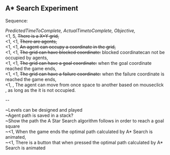 ## A* Search Experiment

Sequence: 

_PredictedTimeToComplete, ActualTimetoComplete, Objective,_  
<1,  5, ~~There is a X*Y grid,~~  
<1, <1, ~~There are agents,~~  
<1, <1, ~~An agent can occupy  a coordinate in the grid,~~  
<1, <1, ~~The grid can have blocked coordinate:~~ blocked coordinatecan not be occupied by agents,  
<1, <1, ~~The grid can have a goal coordinate:~~ when the goal coordinate reached the game ends,  
<1, <1, ~~The grid can have a failure coordinate:~~ when the failure coordinate is reached the game ends,  
<1,   , The agent can move from once space to another based on mouseclick , as long as the it is not occupied.

--

~Levels can be designed and played   
~Agent path is saved in a stack?   
~Show the path the A Star Search algorithm follows in order to reach a goal square  
~<1, When the game ends the optimal path calculated by A* Search is animated,  
~<1, There is a button that when pressed the optimal path calculated by A* Search is animated  
